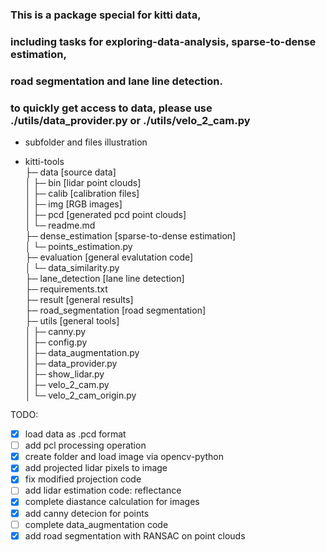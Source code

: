 ### This is a package special for kitti data, 
### including tasks for exploring-data-analysis, sparse-to-dense estimation,
### road segmentation and lane line detection.

### to quickly get access to data, please use ./utils/data_provider.py or ./utils/velo_2_cam.py

-   subfolder and files illustration

-   kitti-tools<br/>
├─ data                 [source data]<br/>
│  ├─ bin               [lidar point clouds]<br/>
│  ├─ calib             [calibration files]<br/>
│  ├─ img               [RGB images]<br/>
│  ├─ pcd               [generated pcd point clouds]<br/>
│  └─ readme.md<br/>
├─ dense_estimation     [sparse-to-dense estimation]<br/>
│  └─ points_estimation.py<br/>
├─ evaluation           [general evalutation code]<br/>
│  └─ data_similarity.py<br/>
├─ lane_detection       [lane line detection]<br/>
├─ requirements.txt<br/>
├─ result               [general results]<br/>
├─ road_segmentation    [road segmentation]<br/>
├─ utils                [general tools]<br/>
│  ├─ canny.py<br/>
│  ├─ config.py<br/>
│  ├─ data_augmentation.py<br/>
│  ├─ data_provider.py<br/>
│  ├─ show_lidar.py<br/>
│  ├─ velo_2_cam.py<br/>
│  └─ velo_2_cam_origin.py<br/>


TODO:
- [x] load data as .pcd format
- [ ] add pcl processing operation
- [x] create folder and load image via opencv-python
- [x] add projected lidar pixels to image
- [x] fix modified projection code
- [ ] add lidar estimation code: reflectance
- [x] complete diastance calculation for images
- [x] add canny detecion for points
- [ ] complete data_augmentation code
- [x] add road segmentation with RANSAC on point clouds